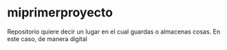 # miprimerproyecto
Repositorio quiere decir un lugar en el cual guardas o almacenas cosas. En este caso, de manera digital
